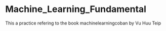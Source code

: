 # Machine_Learning_Fundamental
This a practice refering to the book machinelearningcoban by Vu Huu Teip
